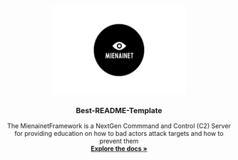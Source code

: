 <br />
<div align="center">
  <a href="https://github.com/MienainetFramework">
    <img src="logo.png" alt="Logo" width="300" height="200">
  </a>

  <h3 align="center">Best-README-Template</h3>

  <p align="center">
    The MienainetFramework is a NextGen Commmand and Control (C2) Server for providing education on how to bad actors attack targets and how to prevent them
    <br />
    <a href="https://github.com/MienainetFramework"><strong>Explore the docs »</strong></a>
    <br />
    <br />
  </p>
</div>
